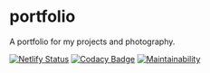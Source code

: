 # portfolio
A portfolio for my projects and photography.

[![Netlify Status](https://api.netlify.com/api/v1/badges/97b2c704-59a3-4cda-b2db-39e77ec53634/deploy-status)](https://app.netlify.com/sites/maxemitchell/deploys) [![Codacy Badge](https://api.codacy.com/project/badge/Grade/c45d994aba1f49bb841e9e6d0a2486d7)](https://www.codacy.com/manual/maxemitchell/portfolio?utm_source=github.com&amp;utm_medium=referral&amp;utm_content=maxemitchell/portfolio&amp;utm_campaign=Badge_Grade) [![Maintainability](https://api.codeclimate.com/v1/badges/693f7afe51f0d5469549/maintainability)](https://codeclimate.com/github/maxemitchell/portfolio/maintainability)
